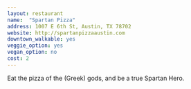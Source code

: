```yaml
---
layout: restaurant
name:  "Spartan Pizza"
address: 1007 E 6th St, Austin, TX 78702
website: http://spartanpizzaaustin.com
downtown_walkable: yes
veggie_option: yes
vegan_option: no
cost: 2
---
```


Eat the pizza of the (Greek) gods, and be a true Spartan Hero.

